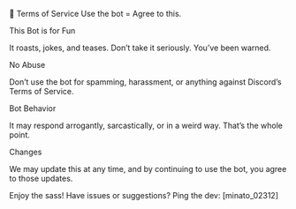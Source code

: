📘 Terms of Service
Use the bot = Agree to this.

This Bot is for Fun

It roasts, jokes, and teases. Don’t take it seriously. You’ve been warned.

No Abuse

Don’t use the bot for spamming, harassment, or anything against Discord’s Terms of Service.

Bot Behavior

It may respond arrogantly, sarcastically, or in a weird way. That’s the whole point.

Changes

We may update this at any time, and by continuing to use the bot, you agree to those updates.

Enjoy the sass!
Have issues or suggestions? Ping the dev: [minato_02312]
